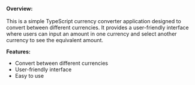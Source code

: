 <b>Overview:</b><br><br>
This is a simple TypeScript currency converter application designed to convert between different currencies. It provides a user-friendly interface where users can input an amount in one currency and select another currency to see the equivalent amount.

<b>Features:</b><br>
<ul>
  <li>Convert between different currencies</li>
  <li>User-friendly interface</li>
  <li>Easy to use</li>
</ul>
